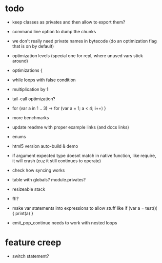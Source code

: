 # todo

* keep classes as privates and then allow to export them?
* command line option to dump the chunks
* we don't really need private names in bytecode (do an optimization flag that is on by default)
* optimization levels (special one for repl, where unused vars stick around)

* optimizations {
 * while loops with false condition
 * multiplication by 1
 * tail-call optimization?
 * for (var a in 1 .. 3) -> for (var a = 1; a < 4; i++)
}

* more benchmarks
* update readme with proper example links (and docs links)
* enums
* html5 version auto-build & demo

* if argument expected type doesnt match in native function, like require, it will crash (cuz it still continues to operate)
* check how syncing works
* table with globals? module.privates?
* resizeable stack
* ffi?

* make var statements into expressions to allow stuff like if (var a = test()) { print(a) }
* emit_pop_continue needs to work with nested loops

# feature creep

* switch statement?
